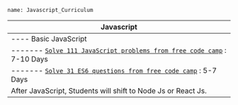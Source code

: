 ```ngMeta
name: Javascript_Curriculum
```     
 Javascript                                                    |
|---------------------------------------------------------------|
|---- Basic JavaScript                                              |
|------- [`Solve 111 JavaScript problems from free code camp`](https://www.freecodecamp.org/learn/javascript-algorithms-and-data-structures/#basic-javascript) : 7-10 Days   |
|------- [`Solve 31 ES6 questions from free code camp`](https://www.freecodecamp.org/learn/javascript-algorithms-and-data-structures/#es6) : 5-7 Days          |
| After JavaScript, Students will shift to Node Js or React Js. |
